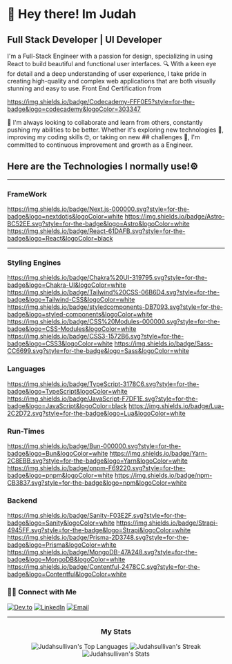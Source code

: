 <h1>👋 Hey there! Im Judah</h1>

<h2> Full Stack Developer | UI Developer </h2>
 



 I'm a Full-Stack Engineer with a passion for design, specializing in using React to build beautiful and functional user interfaces. 🔍 With a keen eye for detail and a deep understanding of user experience, I take pride in creating high-quality and complex web applications that are both visually stunning and easy to use.
 Front End Certification from

https://img.shields.io/badge/Codecademy-FFF0E5?style=for-the-badge&logo=codecademy&logoColor=303347




🤝 I'm always looking to collaborate and learn from others, constantly pushing my abilities to be better. Whether it's exploring new technologies 🚀, improving my coding skills 🤓, or taking on new ## challenges 💪, I'm committed to continuous improvement and growth as a Engineer.

<h2>Here are the Technologies I normally use!⚙️</h2>
<hr/>

### FrameWork

https://img.shields.io/badge/Next.js-000000.svg?style=for-the-badge&logo=nextdotjs&logoColor=white
https://img.shields.io/badge/Astro-BC52EE.svg?style=for-the-badge&logo=Astro&logoColor=white
https://img.shields.io/badge/React-61DAFB.svg?style=for-the-badge&logo=React&logoColor=black
<hr />

### Styling Engines

https://img.shields.io/badge/Chakra%20UI-319795.svg?style=for-the-badge&logo=Chakra-UI&logoColor=white
https://img.shields.io/badge/Tailwind%20CSS-06B6D4.svg?style=for-the-badge&logo=Tailwind-CSS&logoColor=white
https://img.shields.io/badge/styledcomponents-DB7093.svg?style=for-the-badge&logo=styled-components&logoColor=white
https://img.shields.io/badge/CSS%20Modules-000000.svg?style=for-the-badge&logo=CSS-Modules&logoColor=white
https://img.shields.io/badge/CSS3-1572B6.svg?style=for-the-badge&logo=CSS3&logoColor=white
https://img.shields.io/badge/Sass-CC6699.svg?style=for-the-badge&logo=Sass&logoColor=white


### Languages

https://img.shields.io/badge/TypeScript-3178C6.svg?style=for-the-badge&logo=TypeScript&logoColor=white
https://img.shields.io/badge/JavaScript-F7DF1E.svg?style=for-the-badge&logo=JavaScript&logoColor=black
https://img.shields.io/badge/Lua-2C2D72.svg?style=for-the-badge&logo=Lua&logoColor=white


### Run-Times

https://img.shields.io/badge/Bun-000000.svg?style=for-the-badge&logo=Bun&logoColor=white
https://img.shields.io/badge/Yarn-2C8EBB.svg?style=for-the-badge&logo=Yarn&logoColor=white
https://img.shields.io/badge/pnpm-F69220.svg?style=for-the-badge&logo=pnpm&logoColor=white
https://img.shields.io/badge/npm-CB3837.svg?style=for-the-badge&logo=npm&logoColor=white

### Backend 

https://img.shields.io/badge/Sanity-F03E2F.svg?style=for-the-badge&logo=Sanity&logoColor=white
https://img.shields.io/badge/Strapi-4945FF.svg?style=for-the-badge&logo=Strapi&logoColor=white
https://img.shields.io/badge/Prisma-2D3748.svg?style=for-the-badge&logo=Prisma&logoColor=white
https://img.shields.io/badge/MongoDB-47A248.svg?style=for-the-badge&logo=MongoDB&logoColor=white
https://img.shields.io/badge/Contentful-2478CC.svg?style=for-the-badge&logo=Contentful&logoColor=white


<h3> 🤝🏻 Connect with Me </h3>

<p>
<a href="https://dev.to/judahsullivan"><img alt="Dev.to" src="https://img.shields.io/badge/Dev.to-gray?style=flat-square&logo=dev-to"></a>  
<a href="https://www.linkedin.com/in/judahsullivan/"><img alt="LinkedIn" src="https://img.shields.io/badge/LinkedIn-gray?style=flat-square&logo=linkedin"></a>
<a href="mailto:judahsullivan.dev"><img alt="Email" src="https://img.shields.io/badge/judahsullivan.dev@gmail.com-blue?style=flat-square&logo=gmail"></a>
</p>


<hr />

<div align="center">
<h3 > My Stats </h3>

![Judahsullivan's Top Languages](https://github-readme-stats.vercel.app/api/top-langs/?username=Judahsullivan&theme=tokyonight&show_icons=true&hide_border=false&layout=compact)
![Judahsullivan's Streak](https://github-readme-streak-stats.herokuapp.com/?user=Judahsullivan&theme=tokyonight&hide_border=false)
![Judahsullivan's Stats](https://github-readme-stats.vercel.app/api?username=Judahsullivan&theme=tokyonight&show_icons=true&hide_border=false&count_private=true)

</div>




